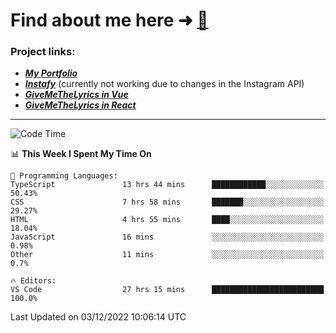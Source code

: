 # Find about me here ➜ [🧑](https://pauabella.dev)

### Project links:
- ***[My Portfolio](https://pauabella.dev)***
- ***[Instafy](https://instafy.me)*** (currently not working due to changes in the Instagram API)
- ***[GiveMeTheLyrics in Vue](https://lyrics.pauabella.dev)***
- ***[GiveMeTheLyrics in React](https://pauabella.dev/GiveMeTheLyrics)***

---
<!--START_SECTION:waka-->
![Code Time](http://img.shields.io/badge/Code%20Time-1%2C708%20hrs%2039%20mins-blue)

📊 **This Week I Spent My Time On** 

```text
💬 Programming Languages: 
TypeScript               13 hrs 44 mins      ████████████░░░░░░░░░░░░░   50.43% 
CSS                      7 hrs 58 mins       ███████░░░░░░░░░░░░░░░░░░   29.27% 
HTML                     4 hrs 55 mins       ████░░░░░░░░░░░░░░░░░░░░░   18.04% 
JavaScript               16 mins             ░░░░░░░░░░░░░░░░░░░░░░░░░   0.98% 
Other                    11 mins             ░░░░░░░░░░░░░░░░░░░░░░░░░   0.7%

🔥 Editors: 
VS Code                  27 hrs 15 mins      █████████████████████████   100.0%

```


 Last Updated on 03/12/2022 10:06:14 UTC
<!--END_SECTION:waka-->
